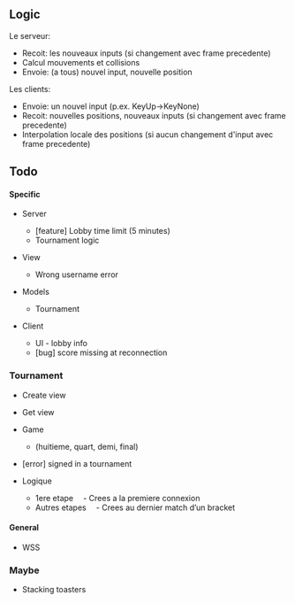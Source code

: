 ## Logic
Le serveur:
- Recoit: les nouveaux inputs (si changement avec frame precedente)
- Calcul mouvements et collisions
- Envoie: (a tous) nouvel input, nouvelle position
  
Les clients:
- Envoie: un nouvel input (p.ex. KeyUp->KeyNone)
- Recoit: nouvelles positions, nouveaux inputs (si changement avec frame precedente)
- Interpolation locale des positions (si aucun changement d'input avec frame precedente)

## Todo

#### Specific
- Server
  - [feature] Lobby time limit (5 minutes)
  - Tournament logic

- View
  - Wrong username error

- Models
  - Tournament

- Client
  - UI - lobby info 
  - [bug] score missing at reconnection

### Tournament
- Create view
- Get view

- Game
  - (huitieme, quart, demi, final)

- [error] signed in a tournament 

- Logique
  - 1ere etape 
   - Crees a la premiere connexion
  - Autres etapes
   - Crees au dernier match d’un bracket

#### General
- WSS

### Maybe
- Stacking toasters
